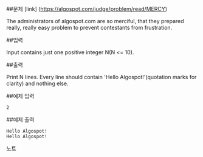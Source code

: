##문제 [link] (https://algospot.com/judge/problem/read/MERCY)

The administrators of algospot.com are so merciful, that they prepared really, really easy problem to prevent contestants from frustration.

##입력

Input contains just one positive integer N(N <= 10).

##출력

Print N lines. Every line should contain 'Hello Algospot!'(quotation marks for clarity) and nothing else.

##예제 입력
```
2
```
##예제 출력
```
Hello Algospot!
Hello Algospot!
```
노트
